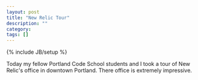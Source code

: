 ```yaml
---
layout: post
title: "New Relic Tour"
description: ""
category: 
tags: []
---
```

{% include JB/setup %}


Today my fellow Portland Code School students and I took a tour of New Relic's office in downtown Portland.  There office is extremely impressive.